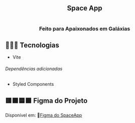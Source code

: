 <h2 align="center"> Space App </h2>
<h3 align="center"!>
<br>Feito para Apaixonados em Galáxias<br/>
</h3>

## 🧑🏻‍💻 Tecnologias
- Vite
###### Dependências adicionadas
- Styled Components


## 🟥🟩🟦🟪 Figma do Projeto
Disponível em: 🔗[Figma do SpaceApp](https://www.figma.com/design/2LFVvhAwy08j6kCaPcnOzs/SpaceApp-%7C-React%3A-arquivos-est%C3%A1ticos-com-integra%C3%A7%C3%A3o-de-conceito-%C3%A1rea-de-component?node-id=89-4&t=28JNQJtetRwoPc15-0)


